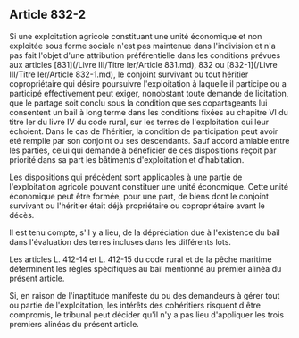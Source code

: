 Article 832-2
----
Si une exploitation agricole constituant une unité économique et non exploitée
sous forme sociale n'est pas maintenue dans l'indivision et n'a pas fait l'objet
d'une attribution préférentielle dans les conditions prévues aux articles [831](/Livre III/Titre Ier/Article 831.md),
832 ou [832-1](/Livre III/Titre Ier/Article 832-1.md), le conjoint survivant ou tout héritier copropriétaire qui désire
poursuivre l'exploitation à laquelle il participe ou a participé effectivement
peut exiger, nonobstant toute demande de licitation, que le partage soit conclu
sous la condition que ses copartageants lui consentent un bail à long terme dans
les conditions fixées au chapitre VI du titre Ier du livre IV du code rural, sur
les terres de l'exploitation qui leur échoient. Dans le cas de l'héritier, la
condition de participation peut avoir été remplie par son conjoint ou ses
descendants. Sauf accord amiable entre les parties, celui qui demande à
bénéficier de ces dispositions reçoit par priorité dans sa part les bâtiments
d'exploitation et d'habitation.

Les dispositions qui précèdent sont applicables à une partie de l'exploitation
agricole pouvant constituer une unité économique. Cette unité économique peut
être formée, pour une part, de biens dont le conjoint survivant ou l'héritier
était déjà propriétaire ou copropriétaire avant le décès.

Il est tenu compte, s'il y a lieu, de la dépréciation due à l'existence du bail
dans l'évaluation des terres incluses dans les différents lots.

Les articles L. 412-14 et L. 412-15 du code rural et de la pêche maritime
déterminent les règles spécifiques au bail mentionné au premier alinéa du
présent article.

Si, en raison de l'inaptitude manifeste du ou des demandeurs à gérer tout ou
partie de l'exploitation, les intérêts des cohéritiers risquent d'être
compromis, le tribunal peut décider qu'il n'y a pas lieu d'appliquer les trois
premiers alinéas du présent article.
